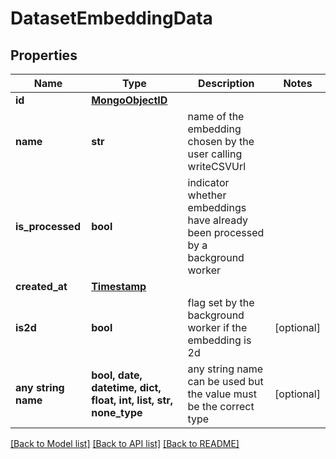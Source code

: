 # DatasetEmbeddingData


## Properties
Name | Type | Description | Notes
------------ | ------------- | ------------- | -------------
**id** | [**MongoObjectID**](MongoObjectID.md) |  | 
**name** | **str** | name of the embedding chosen by the user calling writeCSVUrl | 
**is_processed** | **bool** | indicator whether embeddings have already been processed by a background worker | 
**created_at** | [**Timestamp**](Timestamp.md) |  | 
**is2d** | **bool** | flag set by the background worker if the embedding is 2d | [optional] 
**any string name** | **bool, date, datetime, dict, float, int, list, str, none_type** | any string name can be used but the value must be the correct type | [optional]

[[Back to Model list]](../README.md#documentation-for-models) [[Back to API list]](../README.md#documentation-for-api-endpoints) [[Back to README]](../README.md)


